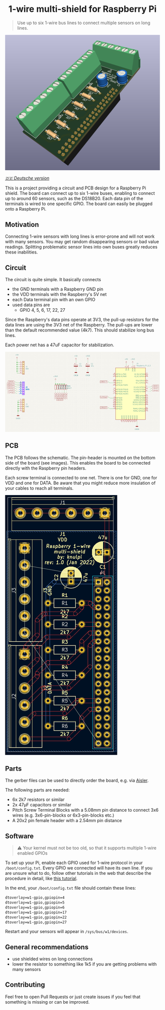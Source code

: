 <h1 align="center">
1-wire multi-shield for Raspberry Pi
</h1>

> Use up to six 1-wire bus lines to connect multiple sensors on long lines.

<div align="center">
    <img src="img/pi-1w-shield_1.png" width="600">
</div>

_[🇩🇪 Deutsche version](LIESMICH.md)_

This is a project providing a circuit and PCB design for a Raspberry Pi shield. 
The board can connect up to six 1-wire buses, enabling to connect up to around 60 sensors, such as the DS18B20.
Each data pin of the terminals is wired to one specific GPIO.
The board can easily be plugged onto a Raspberry Pi.

## Motivation

Connecting 1-wire sensors with long lines is error-prone and will not work with many sensors.
You may get random disappearing sensors or bad value readings.
Splitting problematic sensor lines into own buses greatly reduces these inabilities.


## Circuit

The circuit is quite simple. It basically connects 
- the GND terminals with a Raspberry GND pin
- the VDD terminals with the Raspberry's 5V net
- each Data terminal pin with an own GPIO
- used data pins are
  - GPIO 4, 5, 6, 17, 22, 27

Since the Raspberry's data pins operate at 3V3, the pull-up resistors for the data lines are using
the 3V3 net of the Raspberry.
The pull-ups are lower than the default recommended value (4k7). 
This should stabilize long bus lines.

Each power net has a 47uF capacitor for stabilization.

![circuit](img/circuit.png)

## PCB

The PCB follows the schematic. 
The pin-header is mounted on the bottom side of the board (see images).
This enables the board to be connected directly with the Raspberry pin headers.

Each screw terminal is connected to one net. There is one for GND, one for VDD and one for DATA.
Be aware that you might reduce more insulation of your cables to reach all terminals.

![pcb](img/pcb_schematic.png)

## Parts

The gerber files can be used to directly order the board, e.g. via [Aisler](https://aisler.net/p/NHLBOVQZ).

The following parts are needed:
- 6x 2k7 resistors or similar
- 2x 47µF capacitors or similar
- Pitch Screw Terminal Blocks with a 5.08mm pin distance to connect 3x6 wires (e.g. 3x6-pin-blocks or 6x3-pin-blocks etc.)
- A 20x2 pin female header with a 2.54mm pin distance

## Software

> ⚠ Your kernel must not be too old, so that it supports multiple 1-wire enabled GPIOs 

To set up your Pi, enable each GPIO used for 1-wire protocol in your `/boot/config.txt`. 
Every GPIO we connected will have its own line. 
If you are unsure what to do, follow other tutorials in the web that describe the procedure in detail, 
like [this tutorial](https://blog.oddbit.com/post/2018-03-27-multiple-1-wire-buses-on-the/).

In the end, your `/boot/config.txt` file should contain these lines:
```
dtoverlay=w1-gpio,gpiopin=4
dtoverlay=w1-gpio,gpiopin=5
dtoverlay=w1-gpio,gpiopin=6
dtoverlay=w1-gpio,gpiopin=17
dtoverlay=w1-gpio,gpiopin=22
dtoverlay=w1-gpio,gpiopin=27
```

Restart and your sensors will appear in `/sys/bus/w1/devices`.

## General recommendations
- use shielded wires on long connections
- lower the resistor to something like 1k5 if you are getting problems with many sensors

## Contributing

Feel free to open Pull Requests or just create issues if you feel that something is missing or can be improved.
